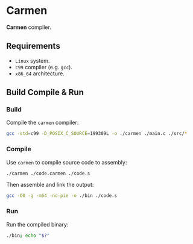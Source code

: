 # Carmen

**Carmen** compiler.

## Requirements

- `Linux` system.
- `c99` compiler (e.g. `gcc`).
- `x86_64` architecture.

## Build Compile & Run

### Build

Compile the `carmen` compiler:
```bash
gcc -std=c99 -D_POSIX_C_SOURCE=199309L -o ./carmen ./main.c ./src/*
```

### Compile

Use `carmen` to compile source code to assembly:
```bash
./carmen ./code.carmen ./code.s
```

Then assemble and link the output:
```bash
gcc -O0 -g -m64 -no-pie -o ./bin ./code.s
```

### Run

Run the compiled binary:
```bash
./bin; echo "$?"
```

